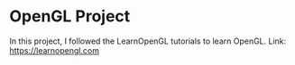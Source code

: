# OpenGL Project
In this project, I followed the LearnOpenGL tutorials to learn OpenGL. 
Link: https://learnopengl.com
